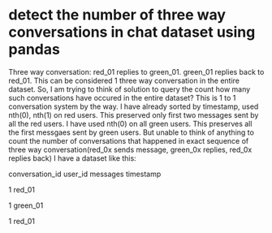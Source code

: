 
# detect the number of three way conversations in chat dataset using pandas

Three way conversation:
red_01 replies to green_01. green_01 replies back to red_01. This can be considered 1 three way conversation in the entire dataset.
So, I am trying to think of solution to query the count how many such conversations have occured in the entire dataset? This is 1 to 1 conversation system by the way.
I have already sorted by timestamp, used nth(0), nth(1) on red users. This preserved only first two messages sent by all the red users. I have used nth(0) on all green users. This preserves all the first messgaes sent by green users. But unable to think of anything to count the number of conversations that happened in exact sequence of three way conversation(red_0x sends message, green_0x replies, red_0x replies back)
I have a dataset like this:




conversation_id
user_id
messages
timestamp





1
red_01





1
green_01





1
red_01






 
        